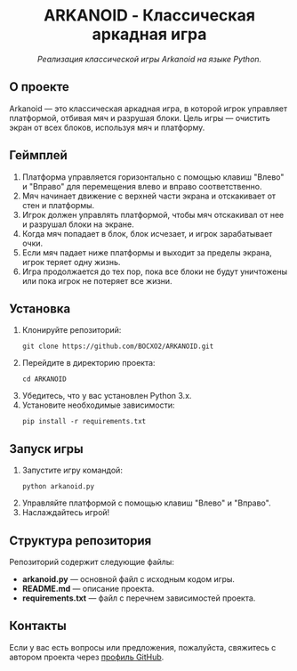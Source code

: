 <h1 align="center">ARKANOID - Классическая аркадная игра</h1>

<p align="center">
  <em>Реализация классической игры Arkanoid на языке Python.</em>
</p>

## О проекте

<p>
  Arkanoid — это классическая аркадная игра, в которой игрок управляет платформой, отбивая мяч и разрушая блоки. Цель игры — очистить экран от всех блоков, используя мяч и платформу.
</p>

## Геймплей

<ol>
  <li>Платформа управляется горизонтально с помощью клавиш "Влево" и "Вправо" для перемещения влево и вправо соответственно.</li>
  <li>Мяч начинает движение с верхней части экрана и отскакивает от стен и платформы.</li>
  <li>Игрок должен управлять платформой, чтобы мяч отскакивал от нее и разрушал блоки на экране.</li>
  <li>Когда мяч попадает в блок, блок исчезает, и игрок зарабатывает очки.</li>
  <li>Если мяч падает ниже платформы и выходит за пределы экрана, игрок теряет одну жизнь.</li>
  <li>Игра продолжается до тех пор, пока все блоки не будут уничтожены или пока игрок не потеряет все жизни.</li>
</ol>

## Установка

<ol>
  <li>Клонируйте репозиторий:
    <pre><code>git clone https://github.com/BOCXO2/ARKANOID.git</code></pre>
  </li>
  <li>Перейдите в директорию проекта:
    <pre><code>cd ARKANOID</code></pre>
  </li>
  <li>Убедитесь, что у вас установлен Python 3.x.</li>
  <li>Установите необходимые зависимости:
    <pre><code>pip install -r requirements.txt</code></pre>
  </li>
</ol>

## Запуск игры

<ol>
  <li>Запустите игру командой:
    <pre><code>python arkanoid.py</code></pre>
  </li>
  <li>Управляйте платформой с помощью клавиш "Влево" и "Вправо".</li>
  <li>Наслаждайтесь игрой!</li>
</ol>

## Структура репозитория

<p>
  Репозиторий содержит следующие файлы:
</p>

<ul>
  <li><strong>arkanoid.py</strong> — основной файл с исходным кодом игры.</li>
  <li><strong>README.md</strong> — описание проекта.</li>
  <li><strong>requirements.txt</strong> — файл с перечнем зависимостей проекта.</li>
</ul>

## Контакты

<p>
  Если у вас есть вопросы или предложения, пожалуйста, свяжитесь с автором проекта через <a href="https://github.com/BOCXO2">профиль GitHub</a>.
</p>
